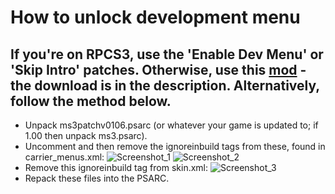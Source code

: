# How to unlock development menu

## If you're on RPCS3, use the 'Enable Dev Menu' or 'Skip Intro' patches. Otherwise, use this [mod](https://youtu.be/heqOQC8OhfA) - the download is in the description. Alternatively, follow the method below.
- Unpack ms3patchv0106.psarc (or whatever your game is updated to; if 1.00 then unpack ms3.psarc).
- Uncomment and then remove the ignoreinbuild tags from these, found in carrier_menus.xml:
![Screenshot_1](https://user-images.githubusercontent.com/87031973/183462997-65e0d9c5-44ae-4310-b478-19cf61d693ba.png)
![Screenshot_2](https://user-images.githubusercontent.com/87031973/183463002-0fbffe90-9139-4eba-a520-ded04041413d.png)
- Remove this ignoreinbuild tag from skin.xml:
![Screenshot_3](https://user-images.githubusercontent.com/87031973/183463283-280266f6-54d2-410d-a390-bbe94acf78eb.png)
- Repack these files into the PSARC.
